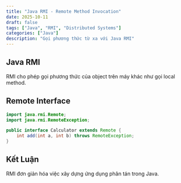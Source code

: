 ```yaml
---
title: "Java RMI - Remote Method Invocation"
date: 2025-10-11
draft: false
tags: ["Java", "RMI", "Distributed Systems"]
categories: ["Java"]
description: "Gọi phương thức từ xa với Java RMI"
---
```


## Java RMI

RMI cho phép gọi phương thức của object trên máy khác như gọi local method.

## Remote Interface

```java
import java.rmi.Remote;
import java.rmi.RemoteException;

public interface Calculator extends Remote {
    int add(int a, int b) throws RemoteException;
}
```

## Kết Luận

RMI đơn giản hóa việc xây dựng ứng dụng phân tán trong Java.
